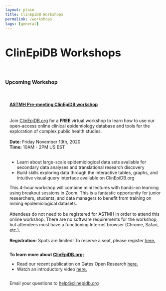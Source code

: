 ```yaml
---
layout: plain
title: ClinEpiDB Workshops
permalink: /workshops
tags: [general]
---
```

<style>
  h1 {
    font-size: 2.5em;
  }
  div#contents {
    margin-left: 1em;
    margin-bottom: 1em;
  }
  div#contents p {
    line-height: 90%;
  }
  div.workshop {
    margin: 2em 1em;
  }

details summary, details ul {
  margin-top: 1em;
}
details summary {
  font-size: 120%;
  color: #069;
}
details p, details table {
  margin-left: 2em;
}
details table {
  margin-right: 12em;
}

table {
  margin-top: 1em;
  border-collapse: collapse;
}
/*
table, th, td {
  border: 1px solid black;
  padding: 0.5em;
}
*/
tr.break td {
  background-color: #DCDCDC;
}

table#hor-minimalist-a {
  text-align: left;
}
table#hor-minimalist-a th {
  font-size: 110%;
  font-weight: 400;
  color: #039;
  border-bottom: 2px solid #6678b1;
  padding: 0.5em;
  text-align: center;
}
table#hor-minimalist-a tr {
  border-bottom: 1px solid #ddd;
}
table#hor-minimalist-a tr:hover td {
  color: #039; 
}
table#hor-minimalist-a tr.other td {
  background-color: #fafafa;         
}
table#hor-minimalist-a tbody {
  display: table-row-group;
  vertical-align: middle;
  border-color: inherit;
}
table#hor-minimalist-a td {
  color: #669; 
  padding: 0.5em 0.5em 0.5em;
  vertical-align: middle;
}
table#hor-minimalist-a tfoot {
  font-size: 90%;
}
table#hor-minimalist-a tfoot tr {
  border:0;
}
</style>

<h1>ClinEpiDB Workshops</h1>

<div class="static-content">

<br>
  <h3>Upcoming Workshop</h3><br>

  <div id="contents">
  <h4><a href="#astmh2020">ASTMH Pre-meeting ClinEpiDB workshop</a></h4><br>
  Join <a target="_blank" href="ClinEpiDB.org" target="_blank">ClinEpiDB.org</a> for a <b> FREE </b> virtual workshop to learn how to use our open-access online clinical epidemiology database and tools for the exploration of complex public health studies. <br>
  <br>
  <b>Date:</b> Friday November 13th, 2020 <br>
  <b>Time:</b> 10AM - 2PM US EST <br>
  <br>

  <ul>
    <li>Learn about large-scale epidemiological data sets available for secondary data analyses and translational research discovery</li>
    <li>Build skills exploring data through the interactive tables, graphs, and intuitive visual query interface available on ClinEpiDB.org </li>
</ul>
This 4-hour workshop will combine mini lectures with hands-on learning using breakout sessions in Zoom. This is a fantastic opportunity for junior researchers, students, and data managers to benefit from training on mining epidemiological datasets.
<br>
<br>
Attendees do not need to be registered for ASTMH in order to attend this online workshop. There are no software requirements for the workshop, but attendees must have a functioning Internet browser (Chrome, Safari, etc.).
<br>
<br>
<b>Registration:</b> Spots are limited! To reserve a seat, please register <a target="_blank" href="https://docs.google.com/forms/d/e/1FAIpQLSd-CfvdSKrlevSTW5Ex6n5XftbL4nebMrAuFYvuVlfk008ZDQ/viewform" target="_blank">here.</a>
<br>
<br>

<b>To learn more about <a target="_blank" href="ClinEpiDB.org" target="_blank">ClinEpiDB.org:</a></b> 
<ul>
<li>Read our recent publication on Gates Open Research <a target="_blank" href="https://gatesopenresearch.org/articles/3-1661/v2" target="_blank">here.</a></li>
<li>Watch an introductory video <a target="_blank" href="https://www.youtube.com/watch?v=535PcFrBH8M&feature=youtu.be" target="_blank">here.</a> </li>
<br>
</ul>

Email your questions to 
  <a target="_blank" href="/a/app/contact-us">
    help@clinepidb.org  
  </a>
</div>
